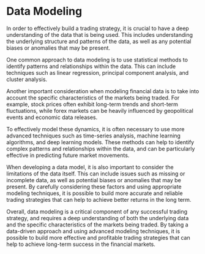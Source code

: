 # Data Modeling
In order to effectively build a trading strategy, it is crucial to have a deep understanding of the data that is being used. This includes understanding the underlying structure and patterns of the data, as well as any potential biases or anomalies that may be present.

One common approach to data modeling is to use statistical methods to identify patterns and relationships within the data. This can include techniques such as linear regression, principal component analysis, and cluster analysis.

Another important consideration when modeling financial data is to take into account the specific characteristics of the markets being traded. For example, stock prices often exhibit long-term trends and short-term fluctuations, while forex markets can be heavily influenced by geopolitical events and economic data releases.

To effectively model these dynamics, it is often necessary to use more advanced techniques such as time-series analysis, machine learning algorithms, and deep learning models. These methods can help to identify complex patterns and relationships within the data, and can be particularly effective in predicting future market movements.

When developing a data model, it is also important to consider the limitations of the data itself. This can include issues such as missing or incomplete data, as well as potential biases or anomalies that may be present. By carefully considering these factors and using appropriate modeling techniques, it is possible to build more accurate and reliable trading strategies that can help to achieve better returns in the long term.

Overall, data modeling is a critical component of any successful trading strategy, and requires a deep understanding of both the underlying data and the specific characteristics of the markets being traded. By taking a data-driven approach and using advanced modeling techniques, it is possible to build more effective and profitable trading strategies that can help to achieve long-term success in the financial markets.
